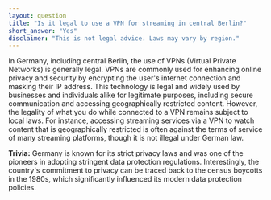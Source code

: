 ```yaml
---
layout: question
title: "Is it legal to use a VPN for streaming in central Berlin?"
short_answer: "Yes"
disclaimer: "This is not legal advice. Laws may vary by region."
---
```


In Germany, including central Berlin, the use of VPNs (Virtual Private Networks) is generally legal. VPNs are commonly used for enhancing online privacy and security by encrypting the user's internet connection and masking their IP address. This technology is legal and widely used by businesses and individuals alike for legitimate purposes, including secure communication and accessing geographically restricted content. However, the legality of what you do while connected to a VPN remains subject to local laws. For instance, accessing streaming services via a VPN to watch content that is geographically restricted is often against the terms of service of many streaming platforms, though it is not illegal under German law.

**Trivia:** Germany is known for its strict privacy laws and was one of the pioneers in adopting stringent data protection regulations. Interestingly, the country's commitment to privacy can be traced back to the census boycotts in the 1980s, which significantly influenced its modern data protection policies.
